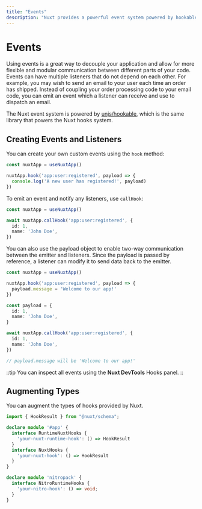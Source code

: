 ```yaml
---
title: "Events"
description: "Nuxt provides a powerful event system powered by hookable."
---
```


# Events

Using events is a great way to decouple your application and allow for more flexible and modular communication between different parts of your code. Events can have multiple listeners that do not depend on each other. For example, you may wish to send an email to your user each time an order has shipped. Instead of coupling your order processing code to your email code, you can emit an event which a listener can receive and use to dispatch an email.

The Nuxt event system is powered by [unjs/hookable](https://github.com/unjs/hookable), which is the same library that powers the Nuxt hooks system.

## Creating Events and Listeners

You can create your own custom events using the `hook` method:

```ts
const nuxtApp = useNuxtApp()

nuxtApp.hook('app:user:registered', payload => {
  console.log('A new user has registered!', payload)
})
```

To emit an event and notify any listeners, use `callHook`:

```ts
const nuxtApp = useNuxtApp()

await nuxtApp.callHook('app:user:registered', {
  id: 1,
  name: 'John Doe',
})
```

You can also use the payload object to enable two-way communication between the emitter and listeners. Since the payload is passed by reference, a listener can modify it to send data back to the emitter.

```ts
const nuxtApp = useNuxtApp()

nuxtApp.hook('app:user:registered', payload => {
  payload.message = 'Welcome to our app!'
})

const payload = {
  id: 1,
  name: 'John Doe',
}

await nuxtApp.callHook('app:user:registered', {
  id: 1,
  name: 'John Doe',
})

// payload.message will be 'Welcome to our app!'
```

::tip
You can inspect all events using the **Nuxt DevTools** Hooks panel.
::

## Augmenting Types

You can augment the types of hooks provided by Nuxt.

```ts
import { HookResult } from "@nuxt/schema";

declare module '#app' {
  interface RuntimeNuxtHooks {
    'your-nuxt-runtime-hook': () => HookResult
  }
  interface NuxtHooks {
    'your-nuxt-hook': () => HookResult
  }
}

declare module 'nitropack' {
  interface NitroRuntimeHooks {
    'your-nitro-hook': () => void;
  }
}
```

